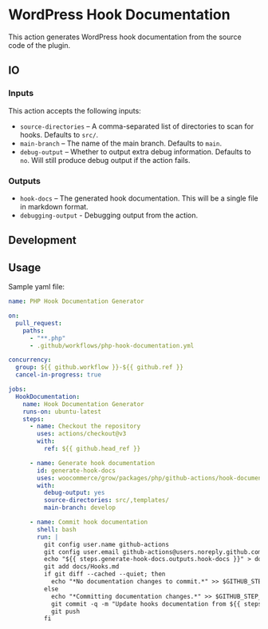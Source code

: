 # WordPress Hook Documentation

This action generates WordPress hook documentation from the source code of the plugin.

## IO

### Inputs

This action accepts the following inputs:

* `source-directories` – A comma-separated list of directories to scan for hooks. Defaults to `src/`.
* `main-branch` – The name of the main branch. Defaults to `main`.
* `debug-output` – Whether to output extra debug information. Defaults to `no`. Will still produce debug output if the action fails.

### Outputs

* `hook-docs` – The generated hook documentation. This will be a single file in markdown format.
* `debugging-output` - Debugging output from the action.

## Development



## Usage

Sample yaml file:

```yaml
name: PHP Hook Documentation Generator

on:
  pull_request:
    paths:
      - "**.php"
      - .github/workflows/php-hook-documentation.yml

concurrency:
  group: ${{ github.workflow }}-${{ github.ref }}
  cancel-in-progress: true

jobs:
  HookDocumentation:
    name: Hook Documentation Generator
    runs-on: ubuntu-latest
    steps:
      - name: Checkout the repository
        uses: actions/checkout@v3
        with:
          ref: ${{ github.head_ref }}

      - name: Generate hook documentation
        id: generate-hook-docs
        uses: woocommerce/grow/packages/php/github-actions/hook-documentation@feature/hook_helper
        with:
          debug-output: yes
          source-directories: src/,templates/
          main-branch: develop

      - name: Commit hook documentation
        shell: bash
        run: |
          git config user.name github-actions
          git config user.email github-actions@users.noreply.github.com
          echo "${{ steps.generate-hook-docs.outputs.hook-docs }}" > docs/Hooks.md
          git add docs/Hooks.md
          if git diff --cached --quiet; then
            echo "*No documentation changes to commit.*" >> $GITHUB_STEP_SUMMARY
          else
            echo "*Committing documentation changes.*" >> $GITHUB_STEP_SUMMARY
            git commit -q -m "Update hooks documentation from ${{ steps.get-notes.outputs.next-tag }} branch."
            git push
          fi
```
